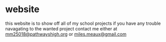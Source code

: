 # website



this website is to show off all of my school projects if you have any trouble navagating to the wanted project contact me either at
mm25018@pathwayshigh.org or miles.meaux@gmail.com
